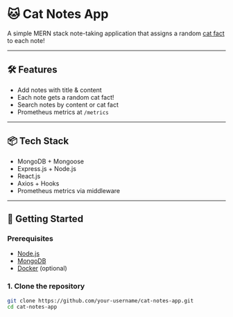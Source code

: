 # 🐱 Cat Notes App

A simple MERN stack note-taking application that assigns a random [cat fact](https://catfact.ninja/fact) to each note!

---

## 🛠 Features

- Add notes with title & content
- Each note gets a random cat fact!
- Search notes by content or cat fact
- Prometheus metrics at `/metrics`

---

## 📦 Tech Stack

- MongoDB + Mongoose
- Express.js + Node.js
- React.js
- Axios + Hooks
- Prometheus metrics via middleware

---

## 🚀 Getting Started

### Prerequisites

- [Node.js](https://nodejs.org/)
- [MongoDB](https://www.mongodb.com/)
- [Docker](https://www.docker.com/) (optional)

### 1. Clone the repository

```bash
git clone https://github.com/your-username/cat-notes-app.git
cd cat-notes-app
